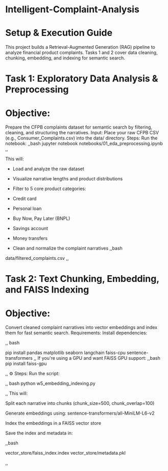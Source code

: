 # Intelligent-Complaint-Analysis
# Setup & Execution Guide
This project builds a Retrieval-Augmented Generation (RAG) pipeline to analyze financial product complaints. Tasks 1 and 2 cover data cleaning, chunking, embedding, and indexing for semantic search.
# Task 1: Exploratory Data Analysis & Preprocessing
#  Objective:
Prepare the CFPB complaints dataset for semantic search by filtering, cleaning, and structuring the narratives.
Input:
Place your raw CFPB CSV (e.g., Consumer_Complaints.csv) into the data/ directory.
 Steps:
Run the notebook:
,,bash
jupyter notebook notebooks/01_eda_preprocessing.ipynb
,,

This will:

- Load and analyze the raw dataset

- Visualize narrative lengths and product distributions

- Filter to 5 core product categories:

- Credit card

- Personal loan

- Buy Now, Pay Later (BNPL)

- Savings account

- Money transfers

- Clean and normalize the complaint narratives
,,bash

data/filtered_complaints.csv
,,

# Task 2: Text Chunking, Embedding, and FAISS Indexing
# Objective:
Convert cleaned complaint narratives into vector embeddings and index them for fast semantic search.
Requirements:
Install dependencies:

,, bash

pip install pandas matplotlib seaborn langchain faiss-cpu sentence-transformers
,, 
If you're using a GPU and want FAISS GPU support:
,,bash 
pip install faiss-gpu

,,
⚙️ Steps:
Run the script:

,, bash
python w5_embedding_indexing.py

,, 
This will:

Split each narrative into chunks (chunk_size=500, chunk_overlap=100)

Generate embeddings using: sentence-transformers/all-MiniLM-L6-v2

Index the embeddings in a FAISS vector store

Save the index and metadata in:

,,bash

vector_store/faiss_index.index
vector_store/metadata.pkl

,,




